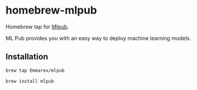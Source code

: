 # homebrew-mlpub

Homebrew tap for [Mlpub](https://github.com/Emmarex/mlpub).

ML Pub provides you with an easy way to deploy machine learning models.

## Installation
```bash
brew tap Emmarex/mlpub

brew install mlpub
```

